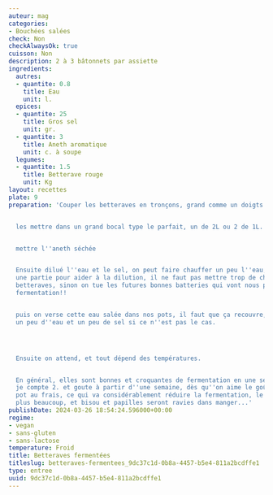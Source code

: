 ```yaml
---
auteur: mag
categories:
- Bouchées salées
check: Non
checkAlwaysOk: true
cuisson: Non
description: 2 à 3 bâtonnets par assiette
ingredients:
  autres:
  - quantite: 0.8
    title: Eau
    unit: l.
  epices:
  - quantite: 25
    title: Gros sel
    unit: gr.
  - quantite: 3
    title: Aneth aromatique
    unit: c. à soupe
  legumes:
  - quantite: 1.5
    title: Betterave rouge
    unit: Kg
layout: recettes
plate: 9
preparation: 'Couper les betteraves en tronçons, grand comme un doigts à peu près.


  les mettre dans un grand bocal type le parfait, un de 2L ou 2 de 1L.


  mettre l''aneth séchée


  Ensuite dilué l''eau et le sel, on peut faire chauffer un peu l''eau, mais seulement
  une partie pour aider à la dilution, il ne faut pas mettre trop de chaud sur les
  betteraves, sinon on tue les futures bonnes batteries qui vont nous permettre la
  fermentation!!


  puis on verse cette eau salée dans nos pots, il faut que ça recouvre, on peut rajouter
  un peu d''eau et un peu de sel si ce n''est pas le cas.




  Ensuite on attend, et tout dépend des températures.


  En général, elles sont bonnes et croquantes de fermentation en une semaine, mais
  je compte 2. et goute à partir d''une semaine, dès qu''on aime le goût on mets le
  pot au frais, ce qui va considérablement réduire la fermentation, le goût n''évoluera
  plus beaucoup, et bisou et papilles seront ravies dans manger...'
publishDate: 2024-03-26 18:54:24.596000+00:00
regime:
- vegan
- sans-gluten
- sans-lactose
temperature: Froid
title: Betteraves fermentées
titleslug: betteraves-fermentees_9dc37c1d-0b8a-4457-b5e4-811a2bcdffe1
type: entree
uuid: 9dc37c1d-0b8a-4457-b5e4-811a2bcdffe1
---
```

